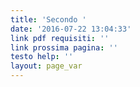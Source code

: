 ```yaml
---
title: 'Secondo '
date: '2016-07-22 13:04:33'
link pdf requisiti: ''
link prossima pagina: ''
testo help: ''
layout: page_var
---
```

